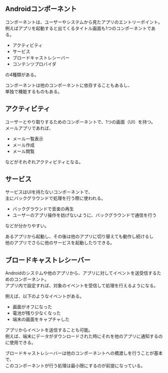 ## Androidコンポーネント
コンポーネントは、ユーザーやシステムから見たアプリのエントリーポイント。  
例えばアプリを起動すると出てくるタイトル画面も1つのコンポーネントである。

* アクティビティ
* サービス
* ブロードキャストレシーバー
* コンテンツプロバイダ

の4種類がある。

コンポーネントは他のコンポーネントに依存することもあるし、  
単独で機能するものもある。

## アクティビティ
ユーザーとやり取りするためのコンポーネントで、1つの画面（UI）を持つ。  
メールアプリであれば、

* メール一覧表示
* メール作成
* メール閲覧

などがそれぞれアクティビティとなる。

## サービス
サービスはUIを持たないコンポーネントで、  
主にバックグラウンドで処理を行う際に使われる。

* バックグラウンドで音楽の再生
* ユーザーのアプリ操作を妨げないように、バックグラウンドで通信を行う

などが分かりやすい。

あるアプリから起動し、その後は他のアプリに切り替えても動作し続けるし  
他のアプリでさらに他のサービスを起動したりできる。

## ブロードキャストレシーバー
Androidのシステムや他のアプリから、アプリに対してイベントを送受信するためのコンポーネント。  
アプリ内で設定すれば、対象のイベントを受信して処理を行えるようになる。

例えば、以下のようなイベントがある。

* 画面がオフになった
* 電池が残り少なくなった
* 端末の画面をキャプチャした

アプリからイベントを送信することも可能。  
例えば、端末にデータがダウンロードされた時にそれを他のアプリに通知するのに使用できる。

ブロードキャストレシーバーは他のコンポーネントへの橋渡しを行うことが基本で、  
このコンポーネントが行う処理は最小限にするのが前提になっている。